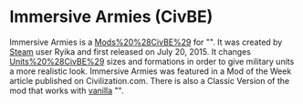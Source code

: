 # Immersive Armies (CivBE)

Immersive Armies is a [Mods%20%28CivBE%29](mod) for "". It was created by [Steam](Steam) user Ryika and first released on July 20, 2015. It changes [Units%20%28CivBE%29](unit) sizes and formations in order to give military units a more realistic look.
Immersive Armies was featured in a Mod of the Week article published on Civilization.com. There is also a Classic Version of the mod that works with [vanilla](vanilla) "".